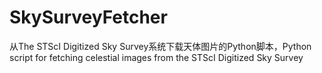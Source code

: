 # SkySurveyFetcher
从The STScI Digitized Sky Survey系统下载天体图片的Python脚本，Python script for fetching celestial images from the STScI Digitized Sky Survey
